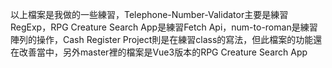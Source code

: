 以上檔案是我做的一些練習，Telephone-Number-Validator主要是練習RegExp，RPG Creature Search App是練習Fetch Api，num-to-roman是練習陣列的操作，Cash Register Project則是在練習class的寫法，但此檔案的功能還在改善當中，另外master裡的檔案是Vue3版本的RPG Creature Search App
